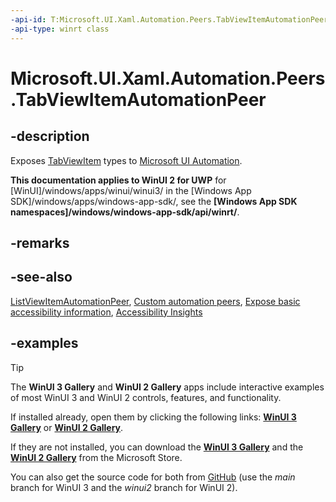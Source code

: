 ```yaml
---
-api-id: T:Microsoft.UI.Xaml.Automation.Peers.TabViewItemAutomationPeer
-api-type: winrt class
---
```


# Microsoft.UI.Xaml.Automation.Peers.TabViewItemAutomationPeer

<!--
public class TabViewItemAutomationPeer : Windows.UI.Xaml.Automation.Peers.ListViewItemAutomationPeer
-->

## -description

Exposes [TabViewItem](../microsoft.ui.xaml.controls/tabviewitem.md) types to [Microsoft UI Automation](/windows/win32/winauto/entry-uiauto-win32).

**This documentation applies to WinUI 2 for UWP** for [WinUI]/windows/apps/winui/winui3/ in the [Windows App SDK]/windows/apps/windows-app-sdk/, see the **[Windows App SDK namespaces]/windows/windows-app-sdk/api/winrt/**.

## -remarks

## -see-also

[ListViewItemAutomationPeer](/uwp/api/windows.ui.xaml.automation.peers.listviewitemautomationpeer), [Custom automation peers](/windows/apps/design/accessibility/custom-automation-peers), [Expose basic accessibility information](/windows/apps/design/accessibility/basic-accessibility-information), [Accessibility Insights](https://accessibilityinsights.io/)

## -examples

> [!TIP]
> The **WinUI 3 Gallery** and **WinUI 2 Gallery** apps include interactive examples of most WinUI 3 and WinUI 2 controls, features, and functionality.
>
> If installed already, open them by clicking the following links: [**WinUI 3 Gallery**](winui3gallery:/item/AutomationProperties) or [**WinUI 2 Gallery**](winui2gallery:/item/AutomationProperties).
>
> If they are not installed, you can download the [**WinUI 3 Gallery**](https://www.microsoft.com/store/productId/9P3JFPWWDZRC) and the [**WinUI 2 Gallery**](https://www.microsoft.com/store/productId/9MSVH128X2ZT) from the Microsoft Store.
>
> You can also get the source code for both from [GitHub](https://github.com/Microsoft/WinUI-Gallery) (use the *main* branch for WinUI 3 and the *winui2* branch for WinUI 2).

